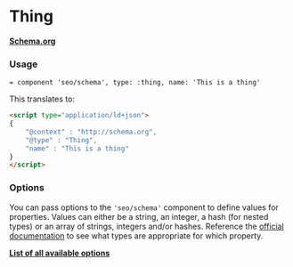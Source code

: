 # Thing

**[Schema.org](http://schema.org/Thing)**

### Usage

```haml
= component 'seo/schema', type: :thing, name: 'This is a thing'
```

This translates to:

```html
<script type="application/ld+json">
{
    "@context" : "http://schema.org",
    "@type" : "Thing",
    "name" : "This is a thing"
}
</script>
```

### Options

You can pass options to the `'seo/schema'` component to define values for properties. Values can either be a string, an integer, a hash (for nested types) or an array of strings, integers and/or hashes. Reference the [official documentation](http://schema.org/Thing) to see what types are appropriate for which property.

**[List of all available options](https://github.com/jonhue/search-engine-optimization/blob/master/app/views/mozaic/seo/schema/types/_thing.html.erb)**
